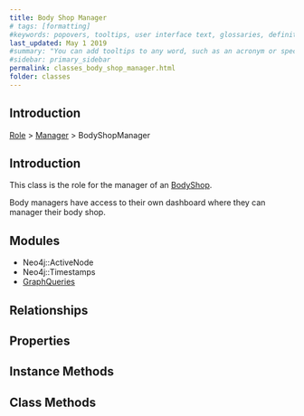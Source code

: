 ```yaml
---
title: Body Shop Manager
# tags: [formatting]
#keywords: popovers, tooltips, user interface text, glossaries, definitions
last_updated: May 1 2019
#summary: "You can add tooltips to any word, such as an acronym or specialized term. Tooltips work well for glossary definitions, because you don't have to keep repeating the definition, nor do you assume the reader already knows the word's meaning."
#sidebar: primary_sidebar
permalink: classes_body_shop_manager.html
folder: classes
---
```


## Introduction

[Role](/classes_role) > [Manager](/classes_manager) > BodyShopManager

## Introduction

This class is the role for the manager of an [BodyShop](/classes_body_shop).

Body managers have access to their own dashboard where they can manager their body shop.

## Modules

* Neo4j::ActiveNode
* Neo4j::Timestamps
* [GraphQueries](/modules_graph_queries.html)

## Relationships

## Properties

## Instance Methods

## Class Methods
